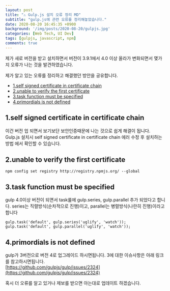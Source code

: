 ```yaml
---
layout: post
title: "⚠️ Gulp.js 설치 오류 정리 MD"
subtitle: "gulp.js에 관련 오류를 정리해놓았습니다."
date: 2020-08-20 16:45:35 +0900
background: '/img/posts/2020-08-20/gulpjs.jpg'
categories: [Web Tech, UI Dev]
tags: [gulpjs, javascript, npm]
comments: true
---
```


제가 새로 버전을 받고 설치하면서 버전이 3.9.1에서 4.0 이상 올라가 변화되면서 몇가지 오류가 나는 것을 발견하였습니다.

제가 알고 있는 오류를 정리하고 해결했던 방안을 공유합니다.

- [1.self signed certificate in certificate chain](#1self-signed-certificate-in-certificate-chain)
- [2.unable to verify the first certificate](#2unable-to-verify-the-first-certificate)
- [3.task function must be specified](#3task-function-must-be-specified)
- [4.primordials is not defined](#4primordials-is-not-defined)


## 1.self signed certificate in certificate chain
이건 버전 업 되면서 보기보단 보안인증때문에 나는 것으로 쉽게 해결이 됩니다. Gulp.js 설치시 self signed certificate in certificate chain 에러 수정 후 설치하는 방법 에서 확인할 수 있습니다.

## 2.unable to verify the first certificate
```
npm config set registry http://registry.npmjs.org/ --global
```

## 3.task function must be specified
gulp 4.0이상 버전이 되면서 task룰에 gulp.series, gulp.parallel 추가 되었다고 합니다. series는 직렬방식(순차적으로 진행)이고, parallel는 병렬방식(나란히 진행)이라고 합니다

```
gulp.task('default', gulp.series('uglify', 'watch')); gulp.task('default', gulp.parallel('uglify', 'watch'));
```

## 4.primordials is not defined
gulp가 3버전으로 버전 4로 업그레이드 하시면됩니다. 3에 대한 이슈사항은 아래 링크를 참고하시면됩니다.   
[https://github.com/gulpjs/gulp/issues/2324](https://github.com/gulpjs/gulp/issues/2324)

혹시 더 오류를 알고 있거나 제보를 받으면 아는대로 업데이트 하겠습니다.